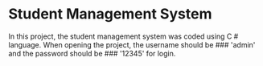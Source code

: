 # Student Management System
 In this project, the student management system was coded using C # language.
 When opening the project, the username should be ### 'admin' and the password should be ### '12345' for login.
